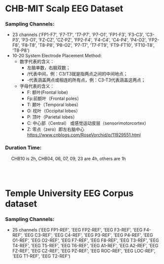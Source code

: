 # CHB-MIT Scalp EEG Dataset
### Sampling Channels:
* 23 channels ('FP1-F7', 'F7-T7', 'T7-P7', 'P7-O1', 'FP1-F3', 'F3-C3', 'C3-P3', 'P3-O1', 'FZ-CZ', 'CZ-PZ', 'FP2-F4', 'F4-C4', 'C4-P4', 'P4-O2', 'FP2-F8', 'F8-T8', 'T8-P8', 'P8-O2', 'P7-T7', 'T7-FT9', 'FT9-FT10', 'FT10-T8', 'T8-P8')  
* 10-20 System Electrode Placement Method:  
   * 数字代表的含义：
      * 左脑单数，右脑双数；
      * /代表中间，例：C3/T3就是指两点之间的中间地点；
      * -代表涵盖两点或相连的所有点，例：C3-T3代表涵盖这两点；   
   * 字母代表的含义：
      * F: 额叶(Frontal lobe)
      * Fp:前额叶（Frontal poles）
      * T: 颞叶（Temporal lobes）
      * O: 枕叶（Occipital lobes）
      * P: 顶叶（Parietal lobes）
      * C: 中心部（Central） 或感觉运动皮层（sensorimotorcortex）
      * Z: 零点（zero）即左右脑中心  
https://www.cnblogs.com/RoseVorchid/p/11929551.html

### Duration Time: 
&nbsp;&nbsp;&nbsp;&nbsp; CHB10 is 2h, CHB04, 06, 07, 09, 23 are 4h, others are 1h








<br>
<br>

# Temple University EEG Corpus dataset
### Sampling Channels:
* 25 channels ('EEG FP1-REF', 'EEG FP2-REF', 'EEG F3-REF', 'EEG F4-REF', 'EEG C3-REF', 'EEG C4-REF', 'EEG P3-REF', 'EEG P4-REF', 'EEG O1-REF', 'EEG O2-REF', 'EEG F7-REF', 'EEG F8-REF', 'EEG T3-REF', 'EEG T4-REF', 'EEG T5-REF', 'EEG T6-REF', 'EEG A1-REF', 'EEG A2-REF', 'EEG FZ-REF', 'EEG CZ-REF', 'EEG PZ-REF', 'EEG ROC-REF', 'EEG LOC-REF', 'EEG T1-REF', 'EEG T2-REF')  
